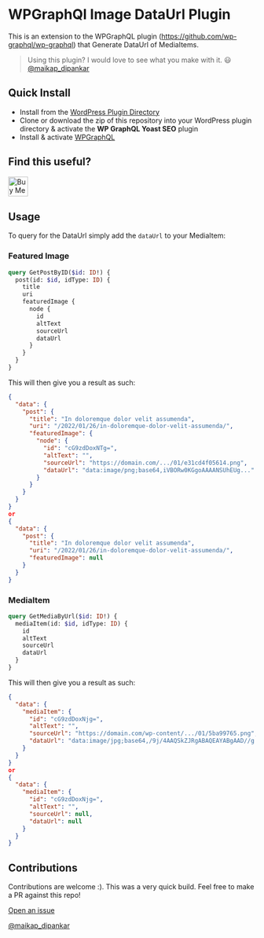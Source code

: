# WPGraphQl Image DataUrl Plugin

This is an extension to the WPGraphQL plugin (https://github.com/wp-graphql/wp-graphql) that Generate DataUrl of MediaItems.

> Using this plugin? I would love to see what you make with it. 😃 [@maikap_dipankar](https://twitter.com/maikap_dipankar)

## Quick Install

- Install from the [WordPress Plugin Directory](https://wordpress.org/plugins/wp-graphql-image-dataurl/)
- Clone or download the zip of this repository into your WordPress plugin directory & activate the **WP GraphQL Yoast SEO** plugin
- Install & activate [WPGraphQL](https://www.wpgraphql.com/)

## Find this useful?

<a href="https://www.buymeacoffee.com/dipankarmaikap" target="_blank"><img src="https://www.buymeacoffee.com/assets/img/custom_images/orange_img.png" alt="Buy Me A Coffee" style="height: 40px !important;width: auto !important;" ></a>

## Usage

To query for the DataUrl simply add the `dataUrl` to your MediaItem:

### Featured Image

```graphql
query GetPostByID($id: ID!) {
  post(id: $id, idType: ID) {
    title
    uri
    featuredImage {
      node {
        id
        altText
        sourceUrl
        dataUrl
      }
    }
  }
}
```
This will then give you a result as such:


```json
{
  "data": {
    "post": {
      "title": "In doloremque dolor velit assumenda",
      "uri": "/2022/01/26/in-doloremque-dolor-velit-assumenda/",
      "featuredImage": {
        "node": {
          "id": "cG9zdDoxNTg=",
          "altText": "",
          "sourceUrl": "https://domain.com/.../01/e31cd4f05614.png",
          "dataUrl": "data:image/png;base64,iVBORw0KGgoAAAANSUhEUg..."
        }
      }
    }
  }
}
or
{
  "data": {
    "post": {
      "title": "In doloremque dolor velit assumenda",
      "uri": "/2022/01/26/in-doloremque-dolor-velit-assumenda/",
      "featuredImage": null
    }
  }
}

```

### MediaItem

```graphql
query GetMediaByUrl($id: ID!) {
  mediaItem(id: $id, idType: ID) {
    id
    altText
    sourceUrl
    dataUrl
  }
}
```
This will then give you a result as such:

```json
{
  "data": {
    "mediaItem": {
      "id": "cG9zdDoxNjg=",
      "altText": "",
      "sourceUrl": "https://domain.com/wp-content/.../01/5ba99765.png",
      "dataUrl": "data:image/jpg;base64,/9j/4AAQSkZJRgABAQEAYABgAAD//g..."
    }
  }
}
or
{
  "data": {
    "mediaItem": {
      "id": "cG9zdDoxNjg=",
      "altText": "",
      "sourceUrl": null,
      "dataUrl": null
    }
  }
}
```

## Contributions

Contributions are welcome :). This was a very quick build.
Feel free to make a PR against this repo!

[Open an issue](https://github.com/dipankarmaikap/wp-graphql-image-dataurl/issues)

[@maikap_dipankar](https://twitter.com/maikap_dipankar)



